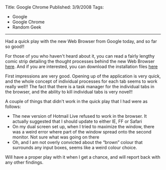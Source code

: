 Title: Google Chrome
Published: 3/9/2008
Tags:
- Google
- Google Chrome
- Random Geek
---

Had a quick play with the new Web Browser from Google today, and so far so good!!

For those of you who haven't heard about it, you can read a fairly lengthy comic strip detailing the thought processes behind the new Web Browser [here](http://www.google.com/googlebooks/chrome/). And if you are interested, you can download the installation files [here](http://www.google.com/chrome)

First impressions are very good. Opening up of the application is very quick, and the whole concept of individual processes for each tab seems to work really well!! The fact that there is a task manager for the individual tabs in the browser, and the ability to kill individual tabs is very novel!!

A couple of things that didn't work in the quick play that I had were as follows:

- The new version of Hotmail Live refused to work in the browser. It actually suggested that I should update to either IE, FF or Safari 
- On my dual screen set up, when I tried to maximize the window, there was a weird error where part of the window spread onto the second monitor. Not sure what was going on there 
- Oh, and I am not overly convicted about the “brown” colour that surrounds any input boxes, seems like a weird colour choice.

Will have a proper play with it when I get a chance, and will report back with any other findings.
